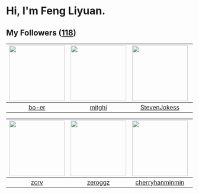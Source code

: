 # Hi, I'm Feng Liyuan.

## My Followers ([118](https://github.com/SunRunAway?tab=followers))

| <img src="https://avatars.githubusercontent.com/u/49479987?v=4" width="150" height="150" /> | <img src="https://avatars.githubusercontent.com/u/55898975?v=4" width="150" height="150" /> | <img src="https://avatars.githubusercontent.com/u/71307974?v=4" width="150" height="150" /> | <img src="https://avatars.githubusercontent.com/u/88874211?v=4" width="150" height="150" /> |
| :-----------------------------------------------------------------------------------------: | :-----------------------------------------------------------------------------------------: | :-----------------------------------------------------------------------------------------: | :-----------------------------------------------------------------------------------------: |
|                              [bo-er](https://github.com/bo-er)                              |                             [mitghi](https://github.com/mitghi)                             |                       [StevenJokess](https://github.com/StevenJokess)                       |                          [xxxkangle](https://github.com/xxxkangle)                          |

| <img src="https://avatars.githubusercontent.com/u/119645983?v=4" width="150" height="150" /> | <img src="https://avatars.githubusercontent.com/u/55519398?v=4" width="150" height="150" /> | <img src="https://avatars.githubusercontent.com/u/83270523?v=4" width="150" height="150" /> | <img src="https://avatars.githubusercontent.com/u/46620760?v=4" width="150" height="150" /> |
| :------------------------------------------------------------------------------------------: | :-----------------------------------------------------------------------------------------: | :-----------------------------------------------------------------------------------------: | :-----------------------------------------------------------------------------------------: |
|                                [zcrv](https://github.com/zcrv)                               |                            [zeroggz](https://github.com/zeroggz)                            |                    [cherryhanminmin](https://github.com/cherryhanminmin)                    |                        [pleiadesian](https://github.com/pleiadesian)                        |